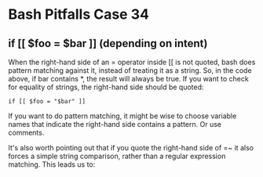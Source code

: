 # Bash Pitfalls Case 34
## if [[ \$foo = \$bar ]] (depending on intent)

When the right-hand side of an = operator inside [[ is not quoted, bash does pattern matching against it, instead of treating it as a string. So, in the code above, if bar contains *, the result will always be true. If you want to check for equality of strings, the right-hand side should be quoted:

```shell
if [[ $foo = "$bar" ]]
```

If you want to do pattern matching, it might be wise to choose variable names that indicate the right-hand side contains a pattern. Or use comments.

It's also worth pointing out that if you quote the right-hand side of =~ it also forces a simple string comparison, rather than a regular expression matching. This leads us to: